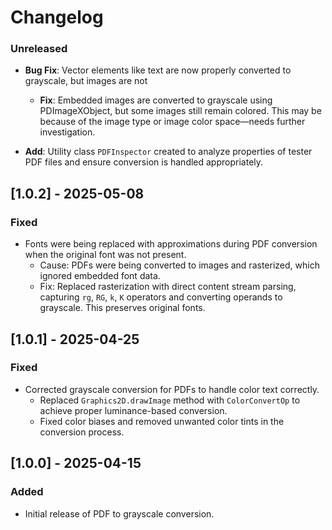 # Changelog

### Unreleased
- **Bug Fix**: Vector elements like text are now properly converted to grayscale, but images are not
  - **Fix**: Embedded images are converted to grayscale using PDImageXObject, but some images still remain colored.
    This may be because of the image type or image color space—needs further investigation.

- **Add**: Utility class `PDFInspector` created to analyze properties of tester PDF files and ensure conversion is handled appropriately.

## [1.0.2] - 2025-05-08
### Fixed
- Fonts were being replaced with approximations during PDF conversion when the original font was not present.
  - Cause: PDFs were being converted to images and rasterized, which ignored embedded font data.
  - Fix: Replaced rasterization with direct content stream parsing, capturing `rg`, `RG`, `k`, `K` operators and converting operands to grayscale. This preserves original fonts.

## [1.0.1] - 2025-04-25
### Fixed
- Corrected grayscale conversion for PDFs to handle color text correctly.
  - Replaced `Graphics2D.drawImage` method with `ColorConvertOp` to achieve proper luminance-based conversion.
  - Fixed color biases and removed unwanted color tints in the conversion process.

## [1.0.0] - 2025-04-15
### Added
- Initial release of PDF to grayscale conversion.

